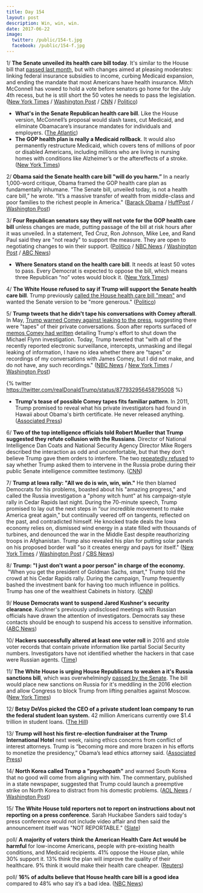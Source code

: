 ```yaml
---
title: Day 154
layout: post
description: Win, win, win.
date: 2017-06-22
image:
  twitter: /public/154-t.jpg
  facebook: /public/154-f.jpg
---
```


1/ **The Senate unveiled its health care bill today**. It's similar to the House bill that [passed last month](https://whatthefuckjusthappenedtoday.com/2017/05/04/Day-105/#1-house-republicans-narrowly-passed), but with changes aimed at pleasing moderates: linking federal insurance subsidies to income, curbing Medicaid expansion, and ending the mandate that most Americans have health insurance. Mitch McConnell has vowed to hold a vote before senators go home for the July 4th recess, but he is still short the 50 votes he needs to pass the legislation. ([New York Times](https://www.nytimes.com/2017/06/22/us/politics/senate-leaders-unveil-bill-to-repeal-the-affordable-care-act.html) / [Washington Post](https://www.washingtonpost.com/powerpost/senate-health-care-draft-repeals-obamacare-taxes-provides-bigger-subsidies-for-low-income-americans-than-house-bill/2017/06/21/3f2226ee-56bd-11e7-ba90-f5875b7d1876_story.html) / [CNN](http://www.cnn.com/2017/06/22/politics/senate-health-care-bill/index.html) / [Politico](http://www.politico.com/story/2017/06/22/senate-obamacare-repeal-republicans-secrets-239837))

* **What's in the Senate Republican health care bill**. Like the House version, McConnell’s proposal would slash taxes, cut Medicaid, and eliminate Obamacare’s insurance mandates for individuals and employers. ([The Atlantic](https://www.theatlantic.com/politics/archive/2017/06/whats-in-the-senate-republican-health-care-bill/531258/))
* **The GOP health plan is really a Medicaid rollback**. It would also permanently restructure Medicaid, which covers tens of millions of poor or disabled Americans, including millions who are living in nursing homes with conditions like Alzheimer’s or the aftereffects of a stroke. ([New York Times](https://www.nytimes.com/2017/06/21/upshot/gop-health-plan-is-really-a-rollback-of-medicaid.html))

2/ **Obama said the Senate health care bill "will do you harm.”** In a nearly 1,000-word critique, Obama framed the GOP health care plan as fundamentally inhumane. “The Senate bill, unveiled today, is not a health care bill,” he wrote. “It’s a massive transfer of wealth from middle-class and poor families to the richest people in America." ([Barack Obama](https://www.facebook.com/barackobama/posts/10154996557026749) / [HuffPost](http://www.huffingtonpost.com/entry/obama-health-care_us_594c1ad8e4b0a3a837bea75d) / [Washington Post](https://www.washingtonpost.com/news/powerpost/wp/2017/06/22/obama-on-the-gop-health-care-plan-this-bill-will-do-you-harm/))

3/ **Four Republican senators say they will not vote for the GOP health care bill** unless changes are made, putting passage of the bill at risk hours after it was unveiled. In a statement, Ted Cruz, Ron Johnson, Mike Lee, and Rand Paul said they are "not ready" to support the measure. They are open to negotiating changes to win their support. ([Politico](http://www.politico.com/story/2017/06/22/senate-obamacare-repeal-republicans-secrets-239837) / [NBC News](http://www.nbcnews.com/politics/congress/four-senate-republicans-say-they-can-t-support-health-care-n775636) / [Washington Post](https://www.washingtonpost.com/powerpost/senate-gop-leaders-set-to-unveil-health-care-bill/2017/06/22/56dbe35c-5734-11e7-a204-ad706461fa4f_story.html) / [ABC News](http://abcnews.go.com/Politics/republican-senators-ready-vote-health-care-bill/story?id=48205351))

* **Where Senators stand on the health care bill**. It needs at least 50 votes to pass. Every Democrat is expected to oppose the bill, which means three Republican “no” votes would block it. ([New York Times](https://www.nytimes.com/interactive/2017/06/22/us/politics/senate-health-care-whip-count.html))

4/ **The White House refused to say if Trump will support the Senate health care bill**. Trump previously [called the House health care bill "mean"](https://whatthefuckjusthappenedtoday.com/2017/06/13/Day-145/#8-trump-called-the-house-health-care) and wanted the Senate version to be "more generous." ([Politico](http://www.politico.com/story/2017/06/22/will-trump-support-gop-health-care-bill-239865))

5/ **Trump tweets that he didn't tape his conversations with Comey afterall**. In May, [Trump warned Comey against leaking to the press](https://whatthefuckjusthappenedtoday.com/2017/05/12/Day-113/#2-in-a-tweet-trump-warned-james-come), suggesting there were "tapes" of their private conversations. Soon after reports surfaced of [memos Comey had written](https://whatthefuckjusthappenedtoday.com/2017/05/16/Day-117/#1-trump-asked-james-comey-to-shut-do) detailing Trump's effort to shut down the Michael Flynn investigation. Today, Trump tweeted that "with all of the recently reported electronic surveillance, intercepts, unmasking and illegal leaking of information, I have no idea whether there are "tapes" or recordings of my conversations with James Comey, but I did not make, and do not have, any such recordings." ([NBC News](http://www.nbcnews.com/politics/politics-news/trump-i-did-not-record-conversations-james-comey-n775576) / [New York Times](https://www.nytimes.com/2017/06/22/us/politics/trump-comey-tapes.html) / [Washington Post](https://www.washingtonpost.com/news/post-politics/wp/2017/06/22/trump-says-he-has-no-tapes-of-comey-conversations/))

{% twitter https://twitter.com/realDonaldTrump/status/877932956458795008 %}

* **Trump's tease of possible Comey tapes fits familiar pattern**. In 2011, Trump promised to reveal what his private investigators had found in Hawaii about Obama's birth certificate. He never released anything. ([Associated Press](https://apnews.com/amp/6eef6ee955ea44e3b6c828f1d5477b7f))

6/ **Two of the top intelligence officials told Robert Mueller that Trump suggested they refute collusion with the Russians**. Director of National Intelligence Dan Coats and National Security Agency Director Mike Rogers described the interaction as odd and uncomfortable, but that they don't believe Trump gave them orders to interfere. The two [repeatedly refused](https://whatthefuckjusthappenedtoday.com/2017/06/07/Day-139/#1-two-intelligence-chiefs-repeatedly) to say whether Trump asked them to intervene in the Russia probe during their public Senate intelligence committee testimony. ([CNN](http://www.cnn.com/2017/06/22/politics/intel-chiefs-trump-refute-collusion/index.html))

7/ **Trump at Iowa rally: "All we do is win, win, win."** He then blamed Democrats for his problems, boasted about his "amazing progress," and called the Russia investigation a "phony witch hunt" at his campaign-style rally in Cedar Rapids last night. During the 70-minute speech, Trump promised to lay out the next steps in “our incredible movement to make America great again," but continually veered off on tangents, reflected on the past, and contradicted himself. He knocked trade deals the Iowa economy relies on, dismissed wind energy in a state filled with thousands of turbines, and denounced the war in the Middle East despite reauthorizing troops in Afghanistan. Trump also revealed his plan for putting solar panels on his proposed border wall "so it creates energy and pays for itself." ([New York Times](https://www.nytimes.com/2017/06/21/us/politics/trump-iowa-rally-venting-session.html) / [Washington Post](https://www.washingtonpost.com/news/post-politics/wp/2017/06/22/with-a-raucous-rally-in-cedar-rapids-trump-transports-himself-back-to-2016/) / [CBS News](http://www.cbsnews.com/news/trump-holds-campaign-style-rally-in-iowa/))

8/ **Trump: "I just don't want a poor person" in charge of the economy.**  "When you get the president of Goldman Sachs, smart," Trump told the crowd at his Cedar Rapids rally. During the campaign, Trump frequently bashed the investment bank for having too much influence in politics. Trump has one of the wealthiest Cabinets in history. ([CNN](http://www.cnn.com/2017/06/22/politics/donald-trump-poor-person-cabinet/index.html))

9/ **House Democrats want to suspend Jared Kushner's security clearance**. Kushner's previously undisclosed meetings with Russian officials have drawn the attention of investigators. Democrats say these contacts should be enough to suspend his access to sensitive information. ([ABC News](http://abcnews.go.com/Politics/democrats-seek-suspension-jared-kushners-security-clearance-pending/story?id=48187441))

10/ **Hackers successfully altered at least one voter roll** in 2016 and stole voter records that contain private information like partial Social Security numbers. Investigators have not identified whether the hackers in that case were Russian agents. ([Time](http://time.com/4828306/russian-hacking-election-widespread-private-data/))

11/ **The White House is urging House Republicans to weaken a it's Russia sanctions bill**, which was overwhelmingly [passed by the Senate](https://whatthefuckjusthappenedtoday.com/2017/06/14/Day-146/#10-the-senate-approved-new-bipartisa). The bill would place new sanctions on Russia for it's meddling in the 2016 election and allow Congress to block Trump from lifting penalties against Moscow. ([New York Times](https://www.nytimes.com/2017/06/21/world/asia/trump-russia-sanctions.html))

12/ **Betsy DeVos picked the CEO of a private student loan company to run the federal student loan system.** 42 million Americans currently owe $1.4 trillion in student loans. ([The Hill](http://thehill.com/homenews/news/338737-devos-picks-ceo-of-for-profit-lender-to-run-federal-student-loan-system))

13/ **Trump will host his first re-election fundraiser at the Trump International Hotel** next week, raising ethics concerns from conflict of interest attorneys. Trump is “becoming more and more brazen in his efforts to monetize the presidency,” Obama’s lead ethics attorney said. ([Associated Press](https://apnews.com/a416461c199547ee9cd75e3cbf0aab3e/Trump-to-host-Trump-re-election-fundraiser-at-Trump-hotel))

14/ **North Korea called Trump a "psychopath"** and warned South Korea that no good will come from aligning with him. The commentary, published in a state newspaper, suggested that Trump could launch a preemptive strike on North Korea to distract from his domestic problems. ([AOL News](https://www.aol.com/article/news/2017/06/22/north-korea-calls-trump-a-psychopath-warns-south-korea-against-following-white-house/22582088/) / [Washington Post](https://www.washingtonpost.com/news/worldviews/wp/2017/06/22/north-korea-says-trump-is-a-psychopath-who-may-launch-a-preemptive-strike/))

15/ **The White House told reporters not to report on instructions about not reporting on a press conference**. Sarah Huckabee Sanders said today's press conference would not include video affair and then said the announcement itself was "NOT REPORTABLE." ([Slate](http://www.slate.com/blogs/the_slatest/2017/06/22/white_house_press_conference_no_camera_notice_is_not_reportable_white_house.html))

poll/ **A majority of voters think the American Health Care Act would be harmful** for low-income Americans, people with pre-existing health conditions, and Medicaid recipients. 41% oppose the House plan, while 30% support it. 13% think the plan will improve the quality of their healthcare. 9% think it would make their health care cheaper. ([Reuters](http://www.reuters.com/article/us-usa-healthcare-poll-idUSKBN19C2LO))

poll/ **16% of adults believe that House health care bill is a good idea** compared to 48% who say it’s a bad idea. ([NBC News](http://www.nbcnews.com/politics/first-read/nbc-news-wsj-poll-public-overwhelmingly-disapproves-house-health-care-n775491))